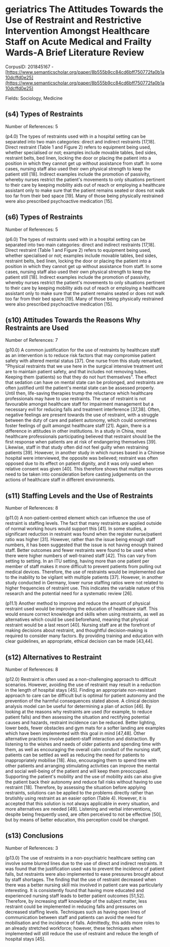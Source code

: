 # geriatrics The Attitudes Towards the Use of Restraint and Restrictive Intervention Amongst Healthcare Staff on Acute Medical and Frailty Wards-A Brief Literature Review

CorpusID: 201845167 - [https://www.semanticscholar.org/paper/8b555b9cc84cd6bff750772fa0b1a10dcffd0e25](https://www.semanticscholar.org/paper/8b555b9cc84cd6bff750772fa0b1a10dcffd0e25)

Fields: Sociology, Medicine

## (s4) Types of Restraints
Number of References: 5

(p4.0) The types of restraints used with in a hospital setting can be separated into two main categories: direct and indirect restraints [17,18]. Direct restraint (Table 1 and Figure 2) refers to equipment being used, whether specialised or not; examples include movable tables, bed sides, restraint belts, bed linen, locking the door or placing the patient into a position in which they cannot get up without assistance from staff. In some cases, nursing staff also used their own physical strength to keep the patient still [18]. Indirect examples include the promotion of passivity, whereby nurses restrict the patient's movements to only situations pertinent to their care by keeping mobility aids out of reach or employing a healthcare assistant only to make sure that the patient remains seated or does not walk too far from their bed space [19]. Many of those being physically restrained were also prescribed psychoactive medication [15].   
## (s6) Types of Restraints
Number of References: 5

(p6.0) The types of restraints used with in a hospital setting can be separated into two main categories: direct and indirect restraints [17,18]. Direct restraint (Table 1 and Figure 2) refers to equipment being used, whether specialised or not; examples include movable tables, bed sides, restraint belts, bed linen, locking the door or placing the patient into a position in which they cannot get up without assistance from staff. In some cases, nursing staff also used their own physical strength to keep the patient still [18]. Indirect examples include the promotion of passivity, whereby nurses restrict the patient's movements to only situations pertinent to their care by keeping mobility aids out of reach or employing a healthcare assistant only to make sure that the patient remains seated or does not walk too far from their bed space [19]. Many of those being physically restrained were also prescribed psychoactive medication [15].
## (s10) Attitudes Towards the Reasons Why Restraints are Used
Number of References: 7

(p10.0) A common justification for the use of restraints by healthcare staff as an intervention is to reduce risk factors that may compromise patient safety with altered mental status [37]. One nurse from this study remarked, "Physical restraints that we use here in the surgical intensive treatment unit are to maintain patient safety, and that includes not removing tubes. Keeping them (patients) so that they do not hurt themselves". The effect that sedation can have on mental state can be prolonged, and restraints are often justified until the patient's mental state can be assessed properly. Until then, life-saving therapies trump the reluctance which healthcare professionals may have to use restraints. The use of restraint is not favourable amongst healthcare staff for impairment management but a necessary evil for reducing falls and treatment interference [37,38]. Often, negative feelings are present towards the use of restraint, with a struggle between the duty of care and patient autonomy, which could sometimes foster feelings of guilt amongst healthcare staff [21]. Again, there is a difference in attitudes in other institutions. In a study in China, most healthcare professionals participating believed that restraint should be the first response when patients are at risk of endangering themselves [39]. Likewise, staff in that study often did not feel guilty when restraining patients [39]. However, in another study in which nurses based in a Chinese hospital were interviewed, the opposite was believed; restraint was often opposed due to its effect on patient dignity, and it was only used when relative consent was given [40]. This therefore shows that multiple sources need to be taken into consideration before casting judgements on the actions of healthcare staff in different environments.
## (s11) Staffing Levels and the Use of Restraints
Number of References: 8

(p11.0) A non-patient-centred element which can influence the use of restraint is staffing levels. The fact that many restraints are applied outside of normal working hours would support this [41]. In some studies, a significant reduction in restraint was found when the register nurse/patient ratio was higher [31]. However, rather than the issue being enough staff numbers, it has been suggested that the issue is not having enough trained staff. Better outcomes and fewer restraints were found to be used when there were higher numbers of well-trained staff [42]. This can vary from setting to setting. In an ITU setting, having more than one patient per member of staff makes it more difficult to prevent patients from pulling out medical devices. Therefore, the use of restraints would be implemented due to the inability to be vigilant with multiple patients [37]. However, in another study conducted in Germany, lower nurse staffing ratios were not related to higher frequencies of restraint use. This indicates the variable nature of this research and the potential need for a systematic review [26].

(p11.1) Another method to improve and reduce the amount of physical restraint used would be improving the education of healthcare staff. This would ensure correct knowledge and skills when using restraints, as well as alternatives which could be used beforehand, meaning that physical restraint would be a last resort [40]. Nursing staff are at the forefront of making decisions about restraint, and thoughtful decision-making is required to consider many factors. By providing training and education with clear guidelines, an appropriate, ethical decision can be made [43,44].
## (s12) Alternatives to Restraint
Number of References: 8

(p12.0) Restraint is often used as a non-challenging approach to difficult scenarios. However, avoiding the use of restraint may result in a reduction in the length of hospital stays [45]. Finding an appropriate non-resistant approach to care can be difficult but is optimal for patient autonomy and the prevention of the harmful consequences stated above. A clinical decision analysis model can be useful for determining a plan of action [46]. By looking at the reasons why restraints are used (for example, to reduce patient falls) and then assessing the situation and rectifying potential causes and hazards, restraint incidence can be reduced. Better lighting, lower beds, fewer obstacles and gym mats for a softer landing are examples which have been implemented with this goal in mind [47,48]. Other alternative practices involve patient-staff interaction and distraction. By listening to the wishes and needs of older patients and spending time with them, as well as encouraging the overall calm conduct of the nursing staff, patients can be settled as well as reducing the need for patients to inappropriately mobilise [18]. Also, encouraging them to spend time with other patients and arranging stimulating activities can improve the mental and social well-being of the patient and will keep them preoccupied. Supporting the patient's mobility and the use of mobility aids can also give the patient back their autonomy and reduce fall risks without having to use restraint [18]. Therefore, by assessing the situation before applying restraints, solutions can be applied to the problems directly rather than brutishly using restraint as an easier option (Table 4). However, it is accepted that this solution is not always applicable in every situation, and more alternatives are needed [49]. Listening and verbal interventions, despite being frequently used, are often perceived to not be effective [50], but by means of better education, this perception could be changed. 
## (s13) Conclusions
Number of References: 3

(p13.0) The use of restraints in a non-psychiatric healthcare setting can involve some blurred lines due to the use of direct and indirect restraints. It was found that the justification used was to prevent the incidence of patient falls, but restraints were also implemented to ease pressures brought about by staff shortages. The finding that the use of restraint decreased when there was a better nursing skill mix involved in patient care was particularly interesting. It is consistently found that having more educated and experienced nursing staff leads to better patient outcomes [51,52]. Therefore, by increasing staff knowledge of the subject matter, less restraint could be implemented in reducing falls and pressures on decreased staffing levels. Techniques such as having open lines of communication between staff and patients can avoid the need for mobilisation and the incidence of falls. Admittedly, this adds more roles to an already stretched workforce; however, these techniques when implemented will still reduce the use of restraint and reduce the length of hospital stays [45].
